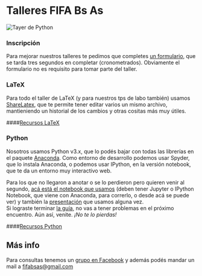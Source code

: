 # Talleres FIFA Bs As
![Tayer de Python](https://github.com/Fifabsas/TayeresFifabsas/raw/master/difusion.png)

### Inscripción
Para mejorar nuestros talleres te pedimos que completes [un formulario](http://goo.gl/forms/x8ZkT2g026), que se tarda tres segundos en completar (cronometrados). Obviamente el formulario no es requisito para tomar parte del taller.

### LaTeX
Para todo el taller de LaTeX (y para nuestros tps de labo también) usamos [ShareLatex](http://www.sharelatex.com), que te permite tener editar varios un mismo archivo, mantieniendo un historial de los cambios y otras cositas más muy útiles. 

####[Recursos LaTeX](http://github.com/fifabsas/talleresfifabsas/tree/master/latex)

### Python
Nosotros usamos Python v3.x, que lo podés bajar con todas las librerías en el paquete [Anaconda](http://continuum.io/downloads). Como entorno de desarrollo podemos usar Spyder, que lo instala Anaconda, o podemos usar IPython, en la versión notebook, que te da un entorno muy interactivo web.  
  
Para los que no llegaron a anotar o se lo perdieron pero quieren venir al segundo, [acá está el notebook que usamos](https://github.com/fifabsas/talleresfifabsas/blob/master/python/introductorio/introduccion.ipynb) (deben tener Jupyter o IPython Notebook, que viene con Anaconda, para correrlo, o desde acá se puede ver) y también la [presentación](https://github.com/fifabsas/talleresfifabsas/blob/master/python/introductorio/presentacion.pdf) que usamos alguna vez.  
Si lograste terminar [la guía](https://github.com/Fifabsas/TayeresFifabsas/raw/master/python/introductorio/ejercicios.pdf), no vas a tener problemas en el próximo encuentro. Aún así, venite. *¡No te lo pierdas!*

####[Recursos Python](http://github.com/fifabsas/talleresfifabsas/tree/master/python)


## Más info
Para consultas tenemos un [grupo en Facebook](https://www.facebook.com/groups/303815376436624/) y además podés mandar un mail a [fifabsas@gmail.com](mailto:fifabsas@gmail.com)
